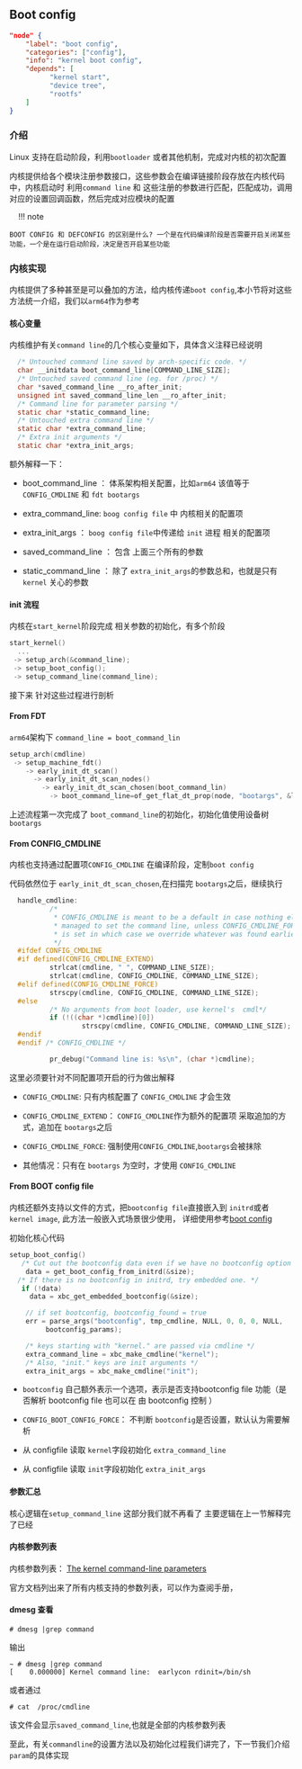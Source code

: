## Boot config

```json
"node" {
    "label": "boot config",
    "categories": ["config"],
    "info": "kernel boot config",
    "depends": [
          "kernel start",
          "device tree",
          "rootfs"
    ]
}
```

### 介绍

Linux 支持在启动阶段，利用`bootloader` 或者其他机制，完成对内核的初次配置

内核提供给各个模块注册参数接口，这些参数会在编译链接阶段存放在内核代码中，内核启动时 利用`command line` 和 这些注册的参数进行匹配，匹配成功，调用对应的设置回调函数，然后完成对应模块的配置

    !!! note

```
BOOT CONFIG 和 DEFCONFIG 的区别是什么? 一个是在代码编译阶段是否需要开启关闭某些
功能，一个是在运行启动阶段，决定是否开启某些功能
```

### 内核实现

内核提供了多种甚至是可以叠加的方法，给内核传递`boot config`,本小节将对这些方法统一介绍，我们以`arm64`作为参考

#### 核心变量

内核维护有关`command line`的几个核心变量如下，具体含义注释已经说明

```c
  /* Untouched command line saved by arch-specific code. */
  char __initdata boot_command_line[COMMAND_LINE_SIZE];
  /* Untouched saved command line (eg. for /proc) */
  char *saved_command_line __ro_after_init;
  unsigned int saved_command_line_len __ro_after_init;
  /* Command line for parameter parsing */
  static char *static_command_line;
  /* Untouched extra command line */
  static char *extra_command_line;
  /* Extra init arguments */
  static char *extra_init_args;
```

额外解释一下：

- boot_command_line ： 体系架构相关配置，比如`arm64` 该值等于 `CONFIG_CMDLINE` 和 `fdt bootargs`

- extra_command_line: `boog config file` 中 内核相关的配置项

- extra_init_args ： `boog config file`中传递给 `init` 进程 相关的配置项

- saved_command_line ： 包含 上面三个所有的参数

- static_command_line ： 除了 `extra_init_args`的参数总和，也就是只有`kernel` 关心的参数

#### init 流程

内核在`start_kernel`阶段完成 相关参数的初始化，有多个阶段

```c
start_kernel() 
  ...
 -> setup_arch(&command_line);
 -> setup_boot_config();
 -> setup_command_line(command_line);
```

接下来 针对这些过程进行剖析

#### From FDT

`arm64`架构下 `command_line = boot_command_lin`

```c
setup_arch(cmdline) 
 -> setup_machine_fdt()
    -> early_init_dt_scan()
      -> early_init_dt_scan_nodes() 
        -> early_init_dt_scan_chosen(boot_command_lin)
          -> boot_command_line=of_get_flat_dt_prop(node, "bootargs", &l);
```

上述流程第一次完成了 `boot_command_line`的初始化，初始化值使用设备树`bootargs`

#### From CONFIG_CMDLINE

内核也支持通过配置项`CONFIG_CMDLINE` 在编译阶段，定制`boot config`

代码依然位于 `early_init_dt_scan_chosen`,在扫描完 `bootargs`之后，继续执行

```c
  handle_cmdline:
          /*
           * CONFIG_CMDLINE is meant to be a default in case nothing else
           * managed to set the command line, unless CONFIG_CMDLINE_FORCE
           * is set in which case we override whatever was found earlier.
           */
  #ifdef CONFIG_CMDLINE
  #if defined(CONFIG_CMDLINE_EXTEND)
          strlcat(cmdline, " ", COMMAND_LINE_SIZE);
          strlcat(cmdline, CONFIG_CMDLINE, COMMAND_LINE_SIZE);
  #elif defined(CONFIG_CMDLINE_FORCE)
          strscpy(cmdline, CONFIG_CMDLINE, COMMAND_LINE_SIZE);
  #else
          /* No arguments from boot loader, use kernel's  cmdl*/
          if (!((char *)cmdline)[0])
                  strscpy(cmdline, CONFIG_CMDLINE, COMMAND_LINE_SIZE);
  #endif
  #endif /* CONFIG_CMDLINE */

          pr_debug("Command line is: %s\n", (char *)cmdline);
```

这里必须要针对不同配置项开启的行为做出解释

- `CONFIG_CMDLINE`: 只有内核配置了 `CONFIG_CMDLINE` 才会生效

- `CONFIG_CMDLINE_EXTEND`： `CONFIG_CMDLINE`作为额外的配置项 采取追加的方式，追加在 `bootargs`之后

- `CONFIG_CMDLINE_FORCE`: 强制使用`CONFIG_CMDLINE`,`bootargs`会被抹除

- 其他情况：只有在 `bootargs` 为空时，才使用 `CONFIG_CMDLINE`

#### From BOOT config file

内核还额外支持以文件的方式，把`bootconfig file`直接嵌入到 `initrd`或者`kernel image`, 此方法一般嵌入式场景很少使用， 详细使用参考[boot config](https://www.kernel.org/doc/Documentation/admin-guide/bootconfig.rst)

初始化核心代码

```c
setup_boot_config()
   /* Cut out the bootconfig data even if we have no bootconfig option */
    data = get_boot_config_from_initrd(&size);
  /* If there is no bootconfig in initrd, try embedded one. */
   if (!data)
     data = xbc_get_embedded_bootconfig(&size);

    // if set bootconfig, bootconfig_found = true
    err = parse_args("bootconfig", tmp_cmdline, NULL, 0, 0, 0, NULL,
         bootconfig_params);

    /* keys starting with "kernel." are passed via cmdline */
    extra_command_line = xbc_make_cmdline("kernel");
    /* Also, "init." keys are init arguments */
    extra_init_args = xbc_make_cmdline("init");
```

- `bootconfig` 自己额外表示一个选项，表示是否支持bootconfig file 功能（是否解析 bootconfig file 也可以在 由 bootconfig 控制 ）

- `CONFIG_BOOT_CONFIG_FORCE`： 不判断 `bootconfig`是否设置，默认认为需要解析

- 从 configfile 读取 `kernel`字段初始化 `extra_command_line`

- 从 configfile 读取 `init`字段初始化 `extra_init_args`

#### 参数汇总

核心逻辑在`setup_command_line` 这部分我们就不再看了 主要逻辑在上一节解释完了已经

#### 内核参数列表

内核参数列表： [The kernel command-line parameters](https://www.kernel.org/doc/html/v6.6/admin-guide/kernel-parameters.html)

官方文档列出来了所有内核支持的参数列表，可以作为查阅手册，

#### dmesg 查看

```shell
# dmesg |grep command
```

输出

```shell
~ # dmesg |grep command
[    0.000000] Kernel command line:  earlycon rdinit=/bin/sh
```

或者通过

```shell
# cat  /proc/cmdline
```

该文件会显示`saved_command_line`,也就是全部的内核参数列表

至此，有关`commandline`的设置方法以及初始化过程我们讲完了，下一节我们介绍 `param`的具体实现
